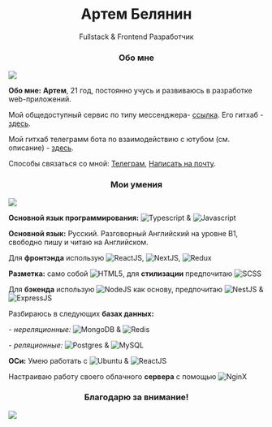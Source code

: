<h1 align='middle'>Артем Белянин</h1>
<p align='middle' style='margin-bottom: '10px''>Fullstack & Frontend Разработчик</p>
<h3 align='middle'>Обо мне</h3>
<p><img style='heigth:'10px'' src='https://avangardio-1.ru/static/lenta.png'>
<p><b>Обо мне:</b> <b>Артем</b>, 21 год, постоянно учусь и развиваюсь в разработке web-приложений.
<p>Мой общедоступный сервис по типу мессенджера- <a href='https://avangardio-1.ru/' target='_blank'>ссылка</a>. Его гитхаб - <a href ='https://github.com/Avangardio/FCService'>здесь</a>.
 <p>Мой гитхаб телеграмм бота по взаимодействию с ютубом (см. описание) - <a href ='https://github.com/Avangardio/reporter-bot'>здесь</a>.
<p>Способы связаться со мной: <a href="https://t.me/Avangardio">Телеграм</a>, <a href='avangardio1458@gmail.com' alt='Gmail'>Написать на почту</a>.
<p>
<h3 align='middle'>Мои умения</h3>

<p><img style='heigth:'10px'' src='https://avangardio-1.ru/static/lenta.png'>
<p><b>Основной язык программирования:</b> <img vertical-align='middle' src="https://img.shields.io/badge/typescript-%23007ACC.svg?style=for-the-badge&logo=typescript&logoColor=white" alt="Typescript"> & <img src="https://img.shields.io/badge/javascript-%23323330.svg?style=for-the-badge&logo=javascript&logoColor=%23F7DF1E" alt="Javascript">
  
<p><b>Основной язык:</b> Русский. Разговорный Английский на уровне В1, свободно пишу и читаю на Английском.
  
<p>Для <b>фронтэнда</b> использую <img src="https://img.shields.io/badge/react-%2320232a.svg?style=for-the-badge&logo=react&logoColor=%2361DAFB" alt='ReactJS'/>, <img src="https://img.shields.io/badge/Next-black?style=for-the-badge&logo=next.js&logoColor=white" alt='NextJS'/>, <img src="https://img.shields.io/badge/redux-%23593d88.svg?style=for-the-badge&logo=redux&logoColor=white" alt='Redux'/>
  
<p><b>Разметка:</b> само собой <img src="https://img.shields.io/badge/html5-%23E34F26.svg?style=for-the-badge&logo=html5&logoColor=white" alt='HTML5'/>, для <b>стилизации</b> предпочитаю <img src="https://img.shields.io/badge/SASS-hotpink.svg?style=for-the-badge&logo=SASS&logoColor=white" alt='SCSS'/>
  
<p>Для <b>бэкенда</b> использую <img src="https://img.shields.io/badge/node.js-6DA55F?style=for-the-badge&logo=node.js&logoColor=white" alt='NodeJS'/> как основу, предпочитаю <img src="https://img.shields.io/badge/nestjs-%23E0234E.svg?style=for-the-badge&logo=nestjs&logoColor=white" alt='NestJS'/> & <img src="https://img.shields.io/badge/express.js-%23404d59.svg?style=for-the-badge&logo=express&logoColor=%2361DAFB" alt='ExpressJS'/>
  
<p>Разбираюсь в следующих <b>базах данных:</b> <p><i> - нереляционные: </i><img src="https://img.shields.io/badge/MongoDB-%234ea94b.svg?style=for-the-badge&logo=mongodb&logoColor=white)" alt='MongoDB'/> & <img src="https://img.shields.io/badge/redis-%23DD0031.svg?style=for-the-badge&logo=redis&logoColor=white" alt='Redis'/>
  
<p><i> - реляционные: </i><img src="https://img.shields.io/badge/postgres-%23316192.svg?style=for-the-badge&logo=postgresql&logoColor=white" alt='Postgres'/> & <img src="https://img.shields.io/badge/mysql-%2300f.svg?style=for-the-badge&logo=mysql&logoColor=white" alt='MySQL'/>
  
<p><b>ОСи:</b> Умею работать с <img src="https://img.shields.io/badge/Ubuntu-E95420?style=for-the-badge&logo=ubuntu&logoColor=white" alt='Ubuntu'/> & <img src="https://img.shields.io/badge/Windows-0078D6?style=for-the-badge&logo=windows&logoColor=white" alt='ReactJS'/>
<p>Настраиваю работу своего облачного <b>сервера</b> с помощью <img src="https://img.shields.io/badge/nginx-%23009639.svg?style=for-the-badge&logo=nginx&logoColor=white" alt='NginX'/>

  <h3 align='middle'>Благодарю за внимание!</h3>

<p><img style='heigth:'10px'' src='https://avangardio-1.ru/static/lenta.png'>
